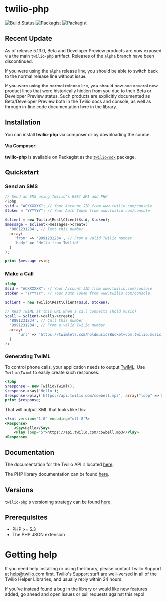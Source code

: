 # twilio-php

[![Build Status](https://secure.travis-ci.org/twilio/twilio-php.png?branch=master)](http://travis-ci.org/twilio/twilio-php)
[![Packagist](https://img.shields.io/packagist/v/twilio/sdk.svg)](https://packagist.org/packages/twilio/sdk)
[![Packagist](https://img.shields.io/packagist/dt/twilio/sdk.svg)](https://packagist.org/packages/twilio/sdk)

## Recent Update

As of release 5.13.0, Beta and Developer Preview products are now exposed via
the main `twilio-php` artifact. Releases of the `alpha` branch have been
discontinued.

If you were using the `alpha` release line, you should be able to switch back
to the normal release line without issue.

If you were using the normal release line, you should now see several new
product lines that were historically hidden from you due to their Beta or
Developer Preview status. Such products are explicitly documented as
Beta/Developer Preview both in the Twilio docs and console, as well as through
in-line code documentation here in the library.

## Installation

You can install **twilio-php** via composer or by downloading the source.

#### Via Composer:

**twilio-php** is available on Packagist as the
[`twilio/sdk`](http://packagist.org/packages/twilio/sdk) package.

## Quickstart

### Send an SMS

```php
// Send an SMS using Twilio's REST API and PHP
<?php
$sid = "ACXXXXXX"; // Your Account SID from www.twilio.com/console
$token = "YYYYYY"; // Your Auth Token from www.twilio.com/console

$client = new Twilio\Rest\Client($sid, $token);
$message = $client->messages->create(
  '8881231234', // Text this number
  array(
    'from' => '9991231234', // From a valid Twilio number
    'body' => 'Hello from Twilio!'
  )
);

print $message->sid;
```

### Make a Call

```php
<?php
$sid = "ACXXXXXX"; // Your Account SID from www.twilio.com/console
$token = "YYYYYY"; // Your Auth Token from www.twilio.com/console

$client = new Twilio\Rest\Client($sid, $token);

// Read TwiML at this URL when a call connects (hold music)
$call = $client->calls->create(
  '8881231234', // Call this number
  '9991231234', // From a valid Twilio number
  array(
      'url' => 'https://twimlets.com/holdmusic?Bucket=com.twilio.music.ambient'
  )
);
```

### Generating TwiML

To control phone calls, your application needs to output
[TwiML](https://www.twilio.com/docs/api/twiml/ "Twilio Markup Language"). Use
`Twilio\Twiml` to easily create such responses.

```php
<?php
$response = new Twilio\Twiml();
$response->say('Hello');
$response->play('https://api.twilio.com/cowbell.mp3', array("loop" => 5));
print $response;
```

That will output XML that looks like this:

```xml
<?xml version="1.0" encoding="utf-8"?>
<Response>
    <Say>Hello</Say>
    <Play loop="5">https://api.twilio.com/cowbell.mp3</Play>
<Response>
```

## Documentation

The documentation for the Twilio API is located [here][apidocs].

The PHP library documentation can be found [here][documentation].

## Versions

`twilio-php`'s versioning strategy can be found [here][versioning].

## Prerequisites

* PHP >= 5.3
* The PHP JSON extension

# Getting help

If you need help installing or using the library, please contact Twilio Support at help@twilio.com first. Twilio's Support staff are well-versed in all of the Twilio Helper Libraries, and usually reply within 24 hours.

If you've instead found a bug in the library or would like new features added, go ahead and open issues or pull requests against this repo!

[apidocs]: https://twilio.com/api/docs
[documentation]: https://twilio.github.io/twilio-php/
[versioning]: https://github.com/twilio/twilio-php/blob/master/VERSIONS.md
